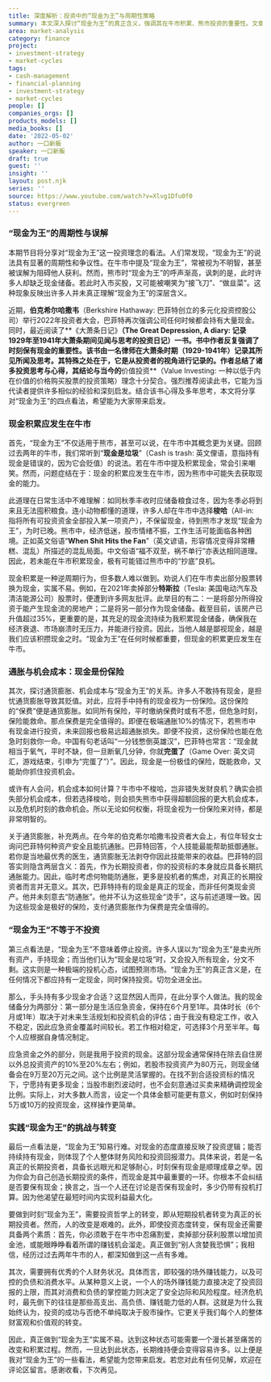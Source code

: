 ```yaml
---
title: 深度解析：投资中的“现金为王”与周期性策略
summary: 本文深入探讨“现金为王”的真正含义，强调其在牛市积累、熊市投资的重要性。文章分析了通胀与机会成本对现金的影响，并提出了合理的现金储备策略与实现“现金为王”所需的投资哲学转变。
area: market-analysis
category: finance
project:
- investment-strategy
- market-cycles
tags:
- cash-management
- financial-planning
- investment-strategy
- market-cycles
people: []
companies_orgs: []
products_models: []
media_books: []
date: '2022-05-02'
author: 一口新飯
speaker: 一口新飯
draft: true
guest: ''
insight: ''
layout: post.njk
series: ''
source: https://www.youtube.com/watch?v=Xlvg1Dfu0f0
status: evergreen
---
```

### “现金为王”的周期性与误解

本期节目将分享对“现金为王”这一投资理念的看法。人们常发现，“现金为王”的说法具有显著的周期性和争议性。在牛市中提及“现金为王”，常被视为不明智，甚至被误解为阻碍他人获利。然而，熊市时“现金为王”的呼声渐高，讽刺的是，此时许多人却缺乏现金储备。若此时入市买股，又可能被嘲笑为“接飞刀”、“做韭菜”。这种现象反映出许多人并未真正理解“现金为王”的深层含义。

近期，**伯克希尔哈撒韦**（Berkshire Hathaway: 巴菲特创立的多元化投资控股公司）举行2022年投资者大会，巴菲特再次强调公司任何时候都会持有大量现金。同时，最近阅读了**《大萧条日记》**（The Great Depression, A diary: 记录1929年至1941年大萧条期间见闻与思考的投资日记）一书。书中作者反复强调了时刻保有现金的重要性。该书由一名律师在大萧条时期（1929-1941年）记录其所见所闻及思考。其特殊之处在于，它是从投资者的视角进行记录的。作者总结了诸多投资思考与心得，其结论与当今的**价值投资**（Value Investing: 一种以低于内在价值的价格购买股票的投资策略）理念十分契合。强烈推荐阅读此书，它能为当代读者提供许多相似的经验和深刻启发。结合该书心得及多年思考，本文将分享对“现金为王”的四点看法，希望能为大家带来启发。

### 现金积累应发生在牛市

首先，“现金为王”不仅适用于熊市，甚至可以说，在牛市中其概念更为关键。回顾过去两年的牛市，我们常听到“**现金是垃圾**”（Cash is trash: 英文俚语，意指持有现金是错误的，因为它会贬值）的说法。若在牛市中提及积累现金，常会引来嘲笑。然而，问题症结在于：现金的积累应发生在牛市，因为熊市中可能失去获取现金的能力。

此道理在日常生活中不难理解：如同秋季丰收时应储备粮食过冬，因为冬季必将到来且无法囤积粮食。连小动物都懂的道理，许多人却在牛市中选择**梭哈**（All-in: 指将所有可投资资金全部投入某一项资产），不保留现金，待到熊市才发现“现金为王”，为时已晚。熊市中，经济低迷，股市情绪不振，工作生活可能面临各种困境。正如英文俗语“**When Shit Hits the Fan**”（英文谚语，形容情况变得非常糟糕、混乱）所描述的混乱局面。中文俗语“福不双至，祸不单行”亦表达相同道理。因此，若未能在牛市积累现金，极有可能错过熊市中的“抄底”良机。

现金积累是一种逆周期行为，但多数人难以做到。劝说人们在牛市卖出部分股票转换为现金，实属不易。例如，在2021年卖掉部分**特斯拉**（Tesla: 美国电动汽车及清洁能源公司）股票时，便遭到许多网友批评。此举目的有二：一是将部分所得投资于能产生现金流的房地产；二是将另一部分作为现金储备。截至目前，该房产已升值超过35%，更重要的是，其充足的现金流持续为我积累现金储备，确保我在经济衰退、市场崩溃时无压力，并能进行投资。因此，当他人越是鄙视现金，越是我们应该积攒现金之时。“现金为王”在任何时候都重要，但现金的积累更应发生在牛市。

### 通胀与机会成本：现金是份保险

其次，探讨通货膨胀、机会成本与“现金为王”的关系。许多人不敢持有现金，是担忧通货膨胀导致其贬值。对此，应将手中持有的现金视为一份保险。这份保险的“保费”便是通货膨胀。如同所有保险，平时缴纳保费时或有不愿，但危急时刻，保险能救命。那点保费是完全值得的。即便在极端通胀10%的情况下，若熊市中有现金进行投资，未来回报也极易远超通胀损失。即便不投资，这份保险也能在危急时刻救你一命。中国有句老话叫“一分钱憋倒英雄汉”，巴菲特也常言：“现金就相当于氧气，平时不缺，但一旦断氧几分钟，你就**完蛋了**（Game Over: 英文词汇，游戏结束，引申为“完蛋了”）”。因此，现金是一份极佳的保险，既能救命，又能助你抓住投资机会。

或许有人会问，机会成本如何计算？牛市中不梭哈，岂非错失发财良机？确实会损失部分机会成本，但若选择梭哈，则会损失熊市中获得超额回报的更大机会成本，以及危机时刻的救命机会。所以无论如何权衡，将现金视为一份保险来对待，都是非常明智的。

关于通货膨胀，补充两点。在今年的伯克希尔哈撒韦投资者大会上，有位年轻女士询问巴菲特何种资产安全且能抗通胀。巴菲特回答，个人技能最能帮助抵御通胀。若你是当地最优秀的医生，通货膨胀无法剥夺你因此技能带来的收益。巴菲特的回答实则隐含两层含义：首先，作为长期投资者，你的投资标的本身就应具备长期抗通胀能力。因此，临时考虑何物能防通胀，更多是投机者的焦虑，对真正的长期投资者而言并无意义。其次，巴菲特持有的现金是真正的现金，而非任何类现金资产。他并未刻意去“防通胀”。他并不认为这些现金“烫手”，这与前述道理一致。因为这些现金是极好的保险，支付通货膨胀作为保费是完全值得的。

### “现金为王”不等于不投资

第三点看法是，“现金为王”不意味着停止投资。许多人误以为“现金为王”是卖光所有资产，手持现金；而当他们认为“现金是垃圾”时，又会投入所有现金，分文不剩。这实则是一种极端的投机心态，试图预测市场。“现金为王”的真正含义是，在任何情况下都应持有一定现金，同时保持投资。切勿全进全出。

那么，手头持有多少现金才合适？这显然因人而异，在此分享个人做法。我的现金储备分为两部分：第一部分是生活应急资金，保持在6个月至1年。具体时长（6个月或1年）取决于对未来生活规划和投资机会的评估；由于我没有稳定工作，收入不稳定，因此应急资金覆盖时间较长。若工作相对稳定，可选择3个月至半年。每个人应根据自身情况制定。

应急资金之外的部分，则是我用于投资的现金。这部分现金通常保持在除去自住房以外总投资资产的10%至20%左右；例如，若股市投资资产为80万元，则现金储备会在9万至20万元之间。这个比例是灵活掌握的。在找不到合适投资标的情况下，宁愿持有更多现金；当股市剧烈波动时，也不会刻意通过买卖来精确调控现金比例。实际上，对大多数人而言，设定一个具体金额可能更有意义，例如时刻保持5万或10万的投资现金，这样操作更简单。

### 实践“现金为王”的挑战与转变

最后一点看法是，“现金为王”知易行难。对现金的态度直接反映了投资逻辑；能否持续持有现金，则体现了个人整体财务风险和投资回报潜力。具体来说，若是一名真正的长期投资者，具备长远眼光和足够耐心，时刻保有现金是顺理成章之举。因为你会为自己创造长期投资的条件，而现金是其中最重要的一环。你根本不会纠结是否要保有现金；换言之，当一个人还在讨论是否保有现金时，多少仍带有投机打算。因为他渴望在最短时间内实现利益最大化。

要做到时刻“现金为王”，需要投资哲学上的转变，即从短期投机者转变为真正的长期投资者。然而，人的改变是艰难的。此外，即使投资态度转变，保有现金还需要具备两个素质：首先，你必须敢于在牛市中忍痛割爱，卖掉部分获利股票以增加资金池，或能眼睁睁看着所谓的赚钱机会溜走。真正做到“别人贪婪我恐惧”；我相信，经历过过去两年牛市的人，都深知做到这一点有多难。

其次，需要拥有优秀的个人财务状况。具体而言，即较强的场外赚钱能力，以及可控的负债和消费水平。从某种意义上说，一个人的场外赚钱能力直接决定了投资回报的上限，而其对消费和负债的掌控能力则决定了安全边际和风险程度。经济危机时，最先倒下的往往是那些高支出、高负债、赚钱能力低的人群。这就是为什么我始终认为，投资的成功与否绝不单纯取决于股市操作。它更关乎我们每个人的整体财富观和价值观的转变。

因此，真正做到“现金为王”实属不易。达到这种状态可能需要一个漫长甚至痛苦的改变和积累过程。然而，一旦达到此状态，长期维持便会变得容易许多。以上便是我对“现金为王”的一些看法，希望能为您带来启发。若您对此有任何见解，欢迎在评论区留言。感谢收看，下次再见。
